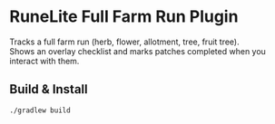 # RuneLite Full Farm Run Plugin

Tracks a full farm run (herb, flower, allotment, tree, fruit tree).  
Shows an overlay checklist and marks patches completed when you interact with them.

## Build & Install
```bash
./gradlew build
